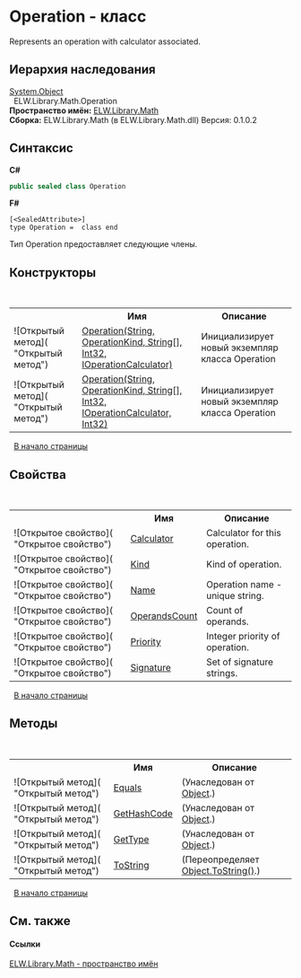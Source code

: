 # Operation - класс
 

Represents an operation with calculator associated.


## Иерархия наследования
<a href="http://msdn2.microsoft.com/ru-ru/library/e5kfa45b" target="_blank">System.Object</a><br />&nbsp;&nbsp;ELW.Library.Math.Operation<br />
**Пространство имён:**&nbsp;<a href="N_ELW_Library_Math">ELW.Library.Math</a><br />**Сборка:**&nbsp;ELW.Library.Math (в ELW.Library.Math.dll) Версия: 0.1.0.2

## Синтаксис

**C#**<br />
``` C#
public sealed class Operation
```

**F#**<br />
``` F#
[<SealedAttribute>]
type Operation =  class end
```

Тип Operation предоставляет следующие члены.


## Конструкторы
&nbsp;<table><tr><th></th><th>Имя</th><th>Описание</th></tr><tr><td>![Открытый метод]( "Открытый метод")</td><td><a href="M_ELW_Library_Math_Operation__ctor">Operation(String, OperationKind, String[], Int32, IOperationCalculator)</a></td><td>
Инициализирует новый экземпляр класса Operation</td></tr><tr><td>![Открытый метод]( "Открытый метод")</td><td><a href="M_ELW_Library_Math_Operation__ctor_1">Operation(String, OperationKind, String[], Int32, IOperationCalculator, Int32)</a></td><td>
Инициализирует новый экземпляр класса Operation</td></tr></table>&nbsp;
<a href="#operation---класс">В начало страницы</a>

## Свойства
&nbsp;<table><tr><th></th><th>Имя</th><th>Описание</th></tr><tr><td>![Открытое свойство]( "Открытое свойство")</td><td><a href="P_ELW_Library_Math_Operation_Calculator">Calculator</a></td><td>
Calculator for this operation.</td></tr><tr><td>![Открытое свойство]( "Открытое свойство")</td><td><a href="P_ELW_Library_Math_Operation_Kind">Kind</a></td><td>
Kind of operation.</td></tr><tr><td>![Открытое свойство]( "Открытое свойство")</td><td><a href="P_ELW_Library_Math_Operation_Name">Name</a></td><td>
Operation name - unique string.</td></tr><tr><td>![Открытое свойство]( "Открытое свойство")</td><td><a href="P_ELW_Library_Math_Operation_OperandsCount">OperandsCount</a></td><td>
Count of operands.</td></tr><tr><td>![Открытое свойство]( "Открытое свойство")</td><td><a href="P_ELW_Library_Math_Operation_Priority">Priority</a></td><td>
Integer priority of operation.</td></tr><tr><td>![Открытое свойство]( "Открытое свойство")</td><td><a href="P_ELW_Library_Math_Operation_Signature">Signature</a></td><td>
Set of signature strings.</td></tr></table>&nbsp;
<a href="#operation---класс">В начало страницы</a>

## Методы
&nbsp;<table><tr><th></th><th>Имя</th><th>Описание</th></tr><tr><td>![Открытый метод]( "Открытый метод")</td><td><a href="http://msdn2.microsoft.com/ru-ru/library/bsc2ak47" target="_blank">Equals</a></td><td> (Унаследован от <a href="http://msdn2.microsoft.com/ru-ru/library/e5kfa45b" target="_blank">Object</a>.)</td></tr><tr><td>![Открытый метод]( "Открытый метод")</td><td><a href="http://msdn2.microsoft.com/ru-ru/library/zdee4b3y" target="_blank">GetHashCode</a></td><td> (Унаследован от <a href="http://msdn2.microsoft.com/ru-ru/library/e5kfa45b" target="_blank">Object</a>.)</td></tr><tr><td>![Открытый метод]( "Открытый метод")</td><td><a href="http://msdn2.microsoft.com/ru-ru/library/dfwy45w9" target="_blank">GetType</a></td><td> (Унаследован от <a href="http://msdn2.microsoft.com/ru-ru/library/e5kfa45b" target="_blank">Object</a>.)</td></tr><tr><td>![Открытый метод]( "Открытый метод")</td><td><a href="M_ELW_Library_Math_Operation_ToString">ToString</a></td><td> (Переопределяет <a href="http://msdn2.microsoft.com/ru-ru/library/7bxwbwt2" target="_blank">Object.ToString()</a>.)</td></tr></table>&nbsp;
<a href="#operation---класс">В начало страницы</a>

## См. также


#### Ссылки
<a href="N_ELW_Library_Math">ELW.Library.Math - пространство имён</a><br />